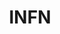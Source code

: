 ---
title: "INFN"
website: ""
description: "Description"
logo: "images/partners/infn.webp"
category: "Main Official Sponsor"
#id: "partners"
---